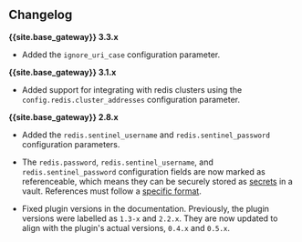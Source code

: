 ## Changelog

**{{site.base_gateway}} 3.3.x**
* Added the `ignore_uri_case` configuration parameter.

**{{site.base_gateway}} 3.1.x**
* Added support for integrating with redis clusters using the `config.redis.cluster_addresses` configuration parameter.

**{{site.base_gateway}} 2.8.x**

* Added the `redis.sentinel_username` and `redis.sentinel_password` configuration
parameters.

* The `redis.password`, `redis.sentinel_username`, and `redis.sentinel_password`
configuration fields are now marked as referenceable, which means they can be
securely stored as [secrets](/gateway/latest/kong-enterprise/secrets-management/getting-started/)
in a vault. References must follow a [specific format](/gateway/latest/kong-enterprise/secrets-management/reference-format/).

* Fixed plugin versions in the documentation. Previously, the plugin versions
were labelled as `1.3-x` and `2.2.x`. They are now updated to align with the
plugin's actual versions, `0.4.x` and `0.5.x`.
